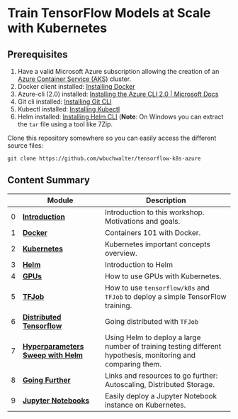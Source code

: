 # Train TensorFlow Models at Scale with Kubernetes

<!-- ## [Learning Objectives](./learningObjectives.md)
## [Presentation Content](./presentationContent.md)
## [Room Organization](./roomOrganization.md) -->

## Prerequisites

1. Have a valid Microsoft Azure subscription allowing the creation of an [Azure Container Service (AKS)](https://azure.microsoft.com/en-us/services/container-service/) cluster.
1. Docker client installed: [Installing Docker](https://www.docker.com/community-edition)
1. Azure-cli  (2.0) installed: [Installing the Azure CLI 2.0 | Microsoft Docs](https://docs.microsoft.com/en-us/cli/azure/install-azure-cli?view=azure-cli-latest)
1. Git cli installed: [Installing Git CLI](https://git-scm.com/book/en/v2/Getting-Started-Installing-Git)
1. Kubectl installed: [Installing Kubectl](https://kubernetes.io/docs/tasks/tools/install-kubectl/)
1. Helm installed: [Installing Helm CLI](https://docs.helm.sh/using_helm/#from-the-binary-releases) (**Note**: On Windows you can extract the `tar` file using a tool like 7Zip.

Clone this repository somewhere so you can easily access the different source files:
```console
git clone https://github.com/wbuchwalter/tensorflow-k8s-azure
```

## Content Summary

| | Module | Description |
| --- | --- | --- |
|0| **[Introduction](0-intro)** | Introduction to this workshop. Motivations and goals.|
|1| **[Docker](1-docker)** | Containers 101 with Docker.|
|2| **[Kubernetes](2-kubernetes)** | Kubernetes important concepts overview.|
|3| **[Helm](3-helm)** | Introduction to Helm |
|4| **[GPUs](4-gpus)** | How to use GPUs with Kubernetes.|
|5| **[TFJob](5-tfjob)** | How to use `tensorflow/k8s` and `TFJob` to deploy a simple TensorFlow training.|
|6| **[Distributed Tensorflow](6-distributed-tensorflow)** | Going distributed with `TFJob`|
|7| **[Hyperparameters Sweep with Helm](7-hyperparam-sweep)** | Using Helm to deploy a large number of training testing different hypothesis, monitoring and comparing them. |
|8| **[Going Further](8-going-further)** | Links and resources to go further: Autoscaling, Distributed Storage. |
|9| **[Jupyter Notebooks](9-jupyter)** | Easily deploy a Jupyter Notebook instance on Kubernetes. |
